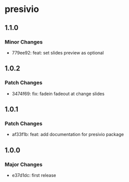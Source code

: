 # presivio

## 1.1.0

### Minor Changes

- 779ee92: feat: set slides preview as optional

## 1.0.2

### Patch Changes

- 3474f69: fix: fadein fadeout at change slides

## 1.0.1

### Patch Changes

- af33f1b: feat: add documentation for presivio package

## 1.0.0

### Major Changes

- e37d1dc: first release
